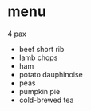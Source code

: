 # menu

4 pax

* beef short rib
* lamb chops
* ham
* potato dauphinoise
* peas
* pumpkin pie
* cold-brewed tea
